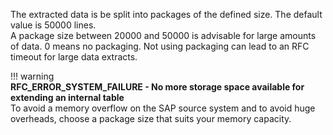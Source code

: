 
The extracted data is be split into packages of the defined size. The default value is 50000 lines.<br>
A package size between 20000 and 50000 is advisable for large amounts of data. 0 means no packaging. 
Not using packaging can lead to an RFC timeout for large data extracts.
	
!!! warning   
	**RFC_ERROR_SYSTEM_FAILURE - No more storage space available for extending an internal table**<br>
    To avoid a memory overflow on the SAP source system and to avoid huge overheads, choose a package size that suits your memory capacity.
